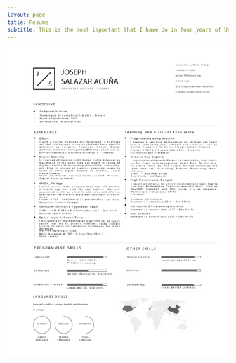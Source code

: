 ```yaml
---
layout: page
title: Resume
subtitle: This is the most important that I have do in four years of University.
---
```


![Resume](/img/resume.png)
